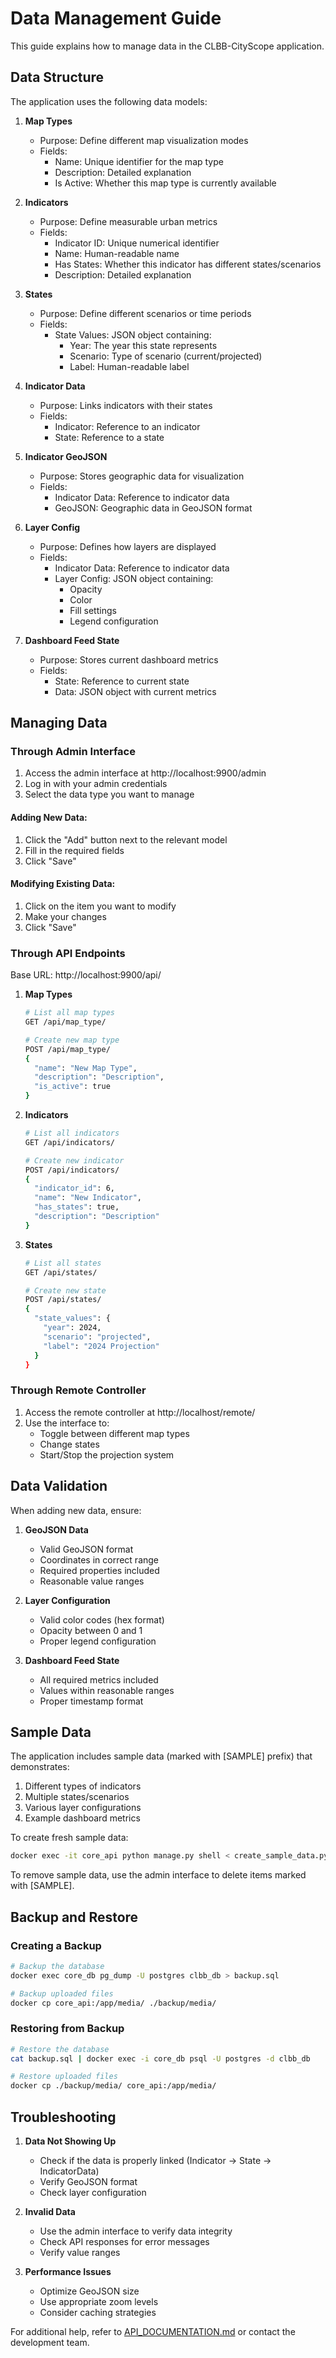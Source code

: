 # Data Management Guide

This guide explains how to manage data in the CLBB-CityScope application.

## Data Structure

The application uses the following data models:

1. **Map Types**
   - Purpose: Define different map visualization modes
   - Fields:
     - Name: Unique identifier for the map type
     - Description: Detailed explanation
     - Is Active: Whether this map type is currently available

2. **Indicators**
   - Purpose: Define measurable urban metrics
   - Fields:
     - Indicator ID: Unique numerical identifier
     - Name: Human-readable name
     - Has States: Whether this indicator has different states/scenarios
     - Description: Detailed explanation

3. **States**
   - Purpose: Define different scenarios or time periods
   - Fields:
     - State Values: JSON object containing:
       - Year: The year this state represents
       - Scenario: Type of scenario (current/projected)
       - Label: Human-readable label

4. **Indicator Data**
   - Purpose: Links indicators with their states
   - Fields:
     - Indicator: Reference to an indicator
     - State: Reference to a state

5. **Indicator GeoJSON**
   - Purpose: Stores geographic data for visualization
   - Fields:
     - Indicator Data: Reference to indicator data
     - GeoJSON: Geographic data in GeoJSON format

6. **Layer Config**
   - Purpose: Defines how layers are displayed
   - Fields:
     - Indicator Data: Reference to indicator data
     - Layer Config: JSON object containing:
       - Opacity
       - Color
       - Fill settings
       - Legend configuration

7. **Dashboard Feed State**
   - Purpose: Stores current dashboard metrics
   - Fields:
     - State: Reference to current state
     - Data: JSON object with current metrics

## Managing Data

### Through Admin Interface

1. Access the admin interface at http://localhost:9900/admin
2. Log in with your admin credentials
3. Select the data type you want to manage

#### Adding New Data:
1. Click the "Add" button next to the relevant model
2. Fill in the required fields
3. Click "Save"

#### Modifying Existing Data:
1. Click on the item you want to modify
2. Make your changes
3. Click "Save"

### Through API Endpoints

Base URL: http://localhost:9900/api/

1. **Map Types**
   ```bash
   # List all map types
   GET /api/map_type/
   
   # Create new map type
   POST /api/map_type/
   {
     "name": "New Map Type",
     "description": "Description",
     "is_active": true
   }
   ```

2. **Indicators**
   ```bash
   # List all indicators
   GET /api/indicators/
   
   # Create new indicator
   POST /api/indicators/
   {
     "indicator_id": 6,
     "name": "New Indicator",
     "has_states": true,
     "description": "Description"
   }
   ```

3. **States**
   ```bash
   # List all states
   GET /api/states/
   
   # Create new state
   POST /api/states/
   {
     "state_values": {
       "year": 2024,
       "scenario": "projected",
       "label": "2024 Projection"
     }
   }
   ```

### Through Remote Controller

1. Access the remote controller at http://localhost/remote/
2. Use the interface to:
   - Toggle between different map types
   - Change states
   - Start/Stop the projection system

## Data Validation

When adding new data, ensure:

1. **GeoJSON Data**
   - Valid GeoJSON format
   - Coordinates in correct range
   - Required properties included
   - Reasonable value ranges

2. **Layer Configuration**
   - Valid color codes (hex format)
   - Opacity between 0 and 1
   - Proper legend configuration

3. **Dashboard Feed State**
   - All required metrics included
   - Values within reasonable ranges
   - Proper timestamp format

## Sample Data

The application includes sample data (marked with [SAMPLE] prefix) that demonstrates:

1. Different types of indicators
2. Multiple states/scenarios
3. Various layer configurations
4. Example dashboard metrics

To create fresh sample data:
```bash
docker exec -it core_api python manage.py shell < create_sample_data.py
```

To remove sample data, use the admin interface to delete items marked with [SAMPLE].

## Backup and Restore

### Creating a Backup
```bash
# Backup the database
docker exec core_db pg_dump -U postgres clbb_db > backup.sql

# Backup uploaded files
docker cp core_api:/app/media/ ./backup/media/
```

### Restoring from Backup
```bash
# Restore the database
cat backup.sql | docker exec -i core_db psql -U postgres -d clbb_db

# Restore uploaded files
docker cp ./backup/media/ core_api:/app/media/
```

## Troubleshooting

1. **Data Not Showing Up**
   - Check if the data is properly linked (Indicator → State → IndicatorData)
   - Verify GeoJSON format
   - Check layer configuration

2. **Invalid Data**
   - Use the admin interface to verify data integrity
   - Check API responses for error messages
   - Verify value ranges

3. **Performance Issues**
   - Optimize GeoJSON size
   - Use appropriate zoom levels
   - Consider caching strategies

For additional help, refer to [API_DOCUMENTATION.md](API_DOCUMENTATION.md) or contact the development team. 